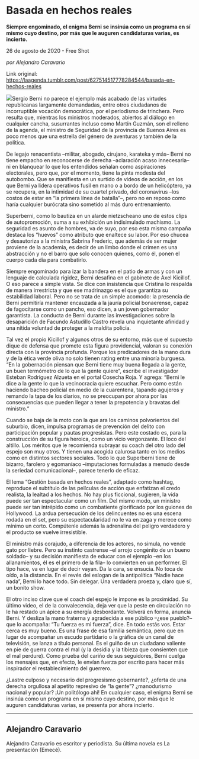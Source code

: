 # Basada en hechos reales

**Siempre engominado, el enigma Berni se insinúa como un programa en sí mismo cuyo destino, por más que le auguren candidaturas varias, es incierto.**

26 de agosto de 2020 - Free Shot

_por Alejandro Caravario_

Link original: https://laagenda.tumblr.com/post/627514517778284544/basada-en-hechos-reales

![](https://64.media.tumblr.com/54aa56af2ed80b7cb28447e94c1bb0a4/ae9860f2e144f23a-ff/s500x750/7f46286ee6d4a44bb27a3b572342f54335333b9c.jpg)Sergio Berni no parece el ejemplo más acabado de las virtudes republicanas largamente demandadas, entre otros ciudadanos de incorruptible vocación democrática, por el periodismo de trinchera. Pero resulta que, mientras los ministros moderados, abiertos al diálogo en cualquier cancha, susurrantes incluso como Martín Guzmán, son el relleno de la agenda, el ministro de Seguridad de la provincia de Buenos Aires es poco menos que una estrella del género de aventuras y también de la política. 


De legajo renacentista –militar, abogado, cirujano, karateka y más– Berni no tiene empacho en reconocerse de derecha –aclaración acaso innecesaria– ni en blanquear lo que los entendidos señalan como aspiraciones electorales, pero que, por el momento, tiene la pinta modesta del autobombo. Que se manifiesta en un surtido de videos de acción, en los que Berni ya lidera operativos fusil en mano o a bordo de un helicóptero, ya se recupera, en la intimidad de su cuartel privado, del coronavirus –los costos de estar en “la primera línea de batalla”–, pero no en reposo como haría cualquier burócrata sino sometido al más duro entrenamiento. 


Superberni, como lo bautiza en un alarde nietzscheano uno de estos clips de autopromoción, suma a su exhibición un indisimulado machismo. La seguridad es asunto de hombres, va de suyo, por eso esta misma campaña destaca los “huevos” como atributo que enaltece su labor. Por eso chucea y desautoriza a la ministra Sabrina Frederic, que además de ser mujer proviene de la academia, es decir de un limbo donde el crimen es una abstracción y no el barro que solo conocen quienes, como él, ponen el cuerpo cada día para combatirlo. 


Siempre engominado para izar la bandera en el patio de armas y con un lenguaje de calculada rigidez, Berni desafina en el gabinete de Axel Kicillof. O eso parece a simple vista. Se dice con insistencia que Cristina lo respalda de manera irrestricta y que ese madrinazgo es el que garantiza su estabilidad laboral. Pero no se trata de un simple acomodo: la presencia de Berni permitiría mantener encauzada a la jauría policial bonaerense, capaz de fagocitarse como un pancho, eso dicen, a un joven gobernador garantista. La conducta de Berni durante las investigaciones sobre la desaparición de Facundo Astudillo Castro revela una inquietante afinidad y una nítida voluntad de proteger a la maldita policía. 


Tal vez el propio Kicillof y algunos otros de su entorno, más que el supuesto dique de defensa que promete esta figura providencial, valoran su conexión directa con la provincia profunda. Porque los predicadores de la mano dura y de la ética verde oliva no solo tienen rating entre una minoría burguesa. “En la gobernación piensan que Berni tiene muy buena llegada a la gente, un buen termómetro de lo que la gente quiere”, escribe el investigador Esteban Rodríguez Alzueta en el portal Cosecha Roja. Y agrega: “Berni le dice a la gente lo que la vecinocracia quiere escuchar. Pero como están haciendo bacheo policial en medio de la cuarentena, tapando agujeros y remando la tapa de los diarios, no se preocupan por ahora por las consecuencias que pueden llegar a tener la prepotencia y bravatas del ministro.”


Cuando se baja de la moto con la que ara los caminos polvorientos del suburbio, dicen, impulsa programas de prevención del delito con participación popular y pautas progresistas. Pero este costado es, para la construcción de su figura heroica, como un vicio vergonzante. El loco del altillo. Los méritos que le recomienda subrayar su coach del otro lado del espejo son muy otros. Y tienen una acogida calurosa tanto en los medios como en distintos sectores sociales. Todo lo que Superberni tiene de bizarro, farolero y egomaníaco –imputaciones formuladas a menudo desde la seriedad comunicacional–, parece tenerlo de eficaz. 


El lema “Gestión basada en hechos reales”, adaptado como hashtag, reproduce el subtítulo de las películas de acción que enfatizan el credo realista, la lealtad a los hechos. No hay plus ficcional, sugieren, la vida puede ser tan espectacular como un film. Del mismo modo, un ministro puede ser tan intrépido como un combatiente glorificado por los guiones de Hollywood. La ardua persecución de los delincuentes no es una escena rodada en el set, pero su espectacularidad no le va en zaga y merece como mínimo un corto. Compútenle además la adrenalina del peligro verdadero y el producto se vuelve irresistible. 


El ministro más corajudo, a diferencia de los actores, no simula, no vende gato por liebre. Pero su instinto castrense –el arrojo congénito de un bueno soldado– y su decisión manifiesta de educar con el ejemplo –en los allanamientos, él es el primero de la fila– lo convierten en un performer. El tipo hace, va en lugar de decir vayan. Da la cara, se ensucia. No toca de oído, a la distancia. En el revés del eslogan de la antipolítica “Nadie hace nada”, Berni lo hace todo. Sin delegar. Una verdadera proeza y, claro que sí, un bonito show.


El otro inciso clave que el coach del espejo le impone es la proximidad. Su último video, el de la convalecencia, deja ver que la peste en circulación no le ha restado un ápice a su energía desbordante. Volverá en forma, anuncia Berni. Y desliza la mano fraterna y agradecida a ese público –¿ese pueblo?– que lo acompaña: “Tu fuerza es mi fuerza”, dice. En todo estás vos. Estar cerca es muy bueno. Es una frase de esa familia semántica, pero que en lugar de acompañar un escudo partidario o la gráfica de un canal de televisión, se lanza a título personal. Es el guiño de un ciudadano valiente en pie de guerra contra el mal (y la desidia y la tibieza que consienten que el mal perdure). Como prueba del cariño de sus seguidores, Berni cuelga los mensajes que, en efecto, le envían fuerza por escrito para hacer más inspirador el restablecimiento del guerrero. 


¿Lastre culposo y necesario del progresismo gobernante?, ¿oferta de una derecha orgullosa al apetito represivo de “la gente”? ¿manodurismo nacional y popular? ¡Un politólogo ahí! En cualquier caso, el enigma Berni se insinúa como un programa en sí mismo cuyo destino, por más que le auguren candidaturas varias, se presenta por ahora incierto. 




---

Alejandro Caravario
-------------------

Alejandro Caravario es escritor y periodista. Su última novela es La presentación (Emecé). 

